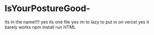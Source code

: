 # IsYourPostureGood-
Its in the name!!!!
yes its one file
yes im to lazy to put in on vercel
yes it barely works
npm install
run HTML
